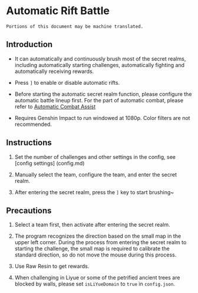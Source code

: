 # Automatic Rift Battle

```
Portions of this document may be machine translated.
```

## Introduction

- It can automatically and continuously brush most of the secret realms, including automatically starting challenges, automatically fighting and automatically receiving rewards.

- Press `]` to enable or disable automatic rifts.

- Before starting the automatic secret realm function, please configure the automatic battle lineup first. For the part of automatic combat, please refer to [Automatic Combat Assist](combat_assi.md)

- Requires Genshin Impact to run windowed at 1080p. Color filters are not recommended.

## Instructions

1. Set the number of challenges and other settings in the config, see [config settings] (config.md)

2. Manually select the team, configure the team, and enter the secret realm.

3. After entering the secret realm, press the `]` key to start brushing~

## Precautions

1. Select a team first, then activate after entering the secret realm.

2. The program recognizes the direction based on the small map in the upper left corner. During the process from entering the secret realm to starting the challenge, the small map is required to calibrate the standard direction, so do not move the mouse during this process.

3. Use Raw Resin to get rewards.

4. When challenging in Liyue or some of the petrified ancient trees are blocked by walls, please set `isLiYueDomain` to `true` in `config.json`.
